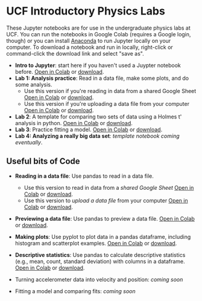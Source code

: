 # UCF Introductory Physics Labs
These Jupyter notebooks are for use in the undergraduate physics labs at UCF. You can run the notebooks in Google Colab (requires a Google login, though) or you can install [Anaconda](https://www.anaconda.com/products/individual) to run Jupyter locally on your computer. To download a notebook and run in locally, right-click or command-click the download link and select "save as".  
  
- **Intro to Jupyter**: start here if you haven't used a Juypter notebook before. [Open in Colab](https://colab.research.google.com/github/adamlamee/UCF_labs/blob/main/intro.ipynb) or [download](https://github.com/adamlamee/UCF_labs/raw/main/intro.ipynb).  
- **Lab 1: Analysis practice**: Read in a data file, make some plots, and do some analysis.  
  - Use this version if you're reading in data from a shared Google Sheet [Open in Colab](https://colab.research.google.com/github/adamlamee/UCF_labs/blob/main/analysis_practice_b.ipynb) or [download](https://github.com/adamlamee/UCF_labs/raw/main/analysis_practice_b.ipynb).  
  - Use this version if you're uploading a data file from your computer [Open in Colab](https://colab.research.google.com/github/adamlamee/UCF_labs/blob/main/analysis_practice_a.ipynb) or [download](https://github.com/adamlamee/UCF_labs/raw/main/analysis_practice_a.ipynb).  
- **Lab 2**: A template for comparing two sets of data using a Holmes t' analysis in python. [Open in Colab](https://colab.research.google.com/github/adamlamee/UCF_labs/blob/main/comparing_two_datasets.ipynb) or [download](https://github.com/adamlamee/UCF_labs/raw/main/comparing_two_datasets.ipynb).  
- **Lab 3**: Practice fitting a model. [Open in Colab](https://colab.research.google.com/github/adamlamee/UCF_labs/blob/main/model_fitting_practice.ipynb) or [download](https://github.com/adamlamee/UCF_labs/raw/main/model_fitting_practice.ipynb).    
- **Lab 4: Analyzing a really big data set**: *template notebook coming eventually*.  
    
## Useful bits of Code  

- **Reading in a data file**: Use pandas to read in a data file.  
  - Use this version to read in data from a *shared Google Sheet* [Open in Colab](https://colab.research.google.com/github/adamlamee/UCF_labs/blob/main/reading_data_from_sheet.ipynb) or [download](https://github.com/adamlamee/UCF_labs/raw/main/reading_data_from_sheet.ipynb).  
  - Use this version to *upload a data file* from your computer [Open in Colab](https://colab.research.google.com/github/adamlamee/UCF_labs/blob/main/reading_data_local_upload.ipynb) or [download](https://github.com/adamlamee/UCF_labs/raw/main/reading_data_local_upload.ipynb).  
- **Previewing a data file**: Use pandas to preview a data file. [Open in Colab](https://colab.research.google.com/github/adamlamee/UCF_labs/blob/main/previewing_data.ipynb) or [download](https://github.com/adamlamee/UCF_labs/raw/main/previewing_data.ipynb).  
- **Making plots**: Use pyplot to plot data in a pandas dataframe, including histogram and scatterplot examples. [Open in Colab](https://colab.research.google.com/github/adamlamee/UCF_labs/blob/main/making_plots.ipynb) or [download](https://github.com/adamlamee/UCF_labs/raw/main/making_plots.ipynb).  
- **Descriptive statistics**: Use pandas to calculate descriptive statistics (e.g., mean, count, standard deviation) with columns in a dataframe. [Open in Colab](https://colab.research.google.com/github/adamlamee/UCF_labs/blob/main/descriptive_stats.ipynb) or [download](https://github.com/adamlamee/UCF_labs/raw/main/descriptive_stats.ipynb).  
  
  
- Turning accelerometer data into velocity and position: *coming soon*  
- Fitting a model and comparing fits: *coming soon*  

<!--

- **Making Comparisons**: [open in Colab](https://colab.research.google.com/github/adamlamee/UCF_labs/blob/main/making_comparisons.ipynb) or [download](https://github.com/adamlamee/UCF_labs/raw/main/making_comparisons.ipynb).  
- **Fitting a Model**: [open in Colab](https://colab.research.google.com/github/adamlamee/UCF_labs/blob/main/fitting_a_model.ipynb) or [download](https://github.com/adamlamee/UCF_labs/raw/main/fitting_a_model.ipynb).  
-->
